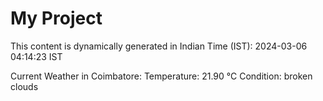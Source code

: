 # My Project

This content is dynamically generated in Indian Time (IST): 2024-03-06 04:14:23 IST


Current Weather in Coimbatore:
Temperature: 21.90 °C
Condition: broken clouds

